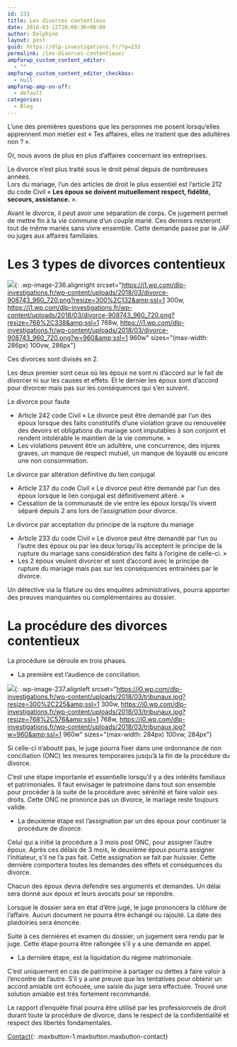 ```yaml
---
id: 233
title: Les divorces contentieux
date: 2018-03-12T10:08:36+00:00
author: Delphine
layout: post
guid: https://dlp-investigations.fr/?p=233
permalink: /les-divorces-contentieux/
ampforwp_custom_content_editor:
  - ""
ampforwp_custom_content_editor_checkbox:
  - null
ampforwp-amp-on-off:
  - default
categories:
  - Blog
---
```


L’une des premi&egrave;res questions que les personnes me posent lorsqu’elles apprennent mon m&eacute;tier est &laquo; Tes affaires, elles ne traitent que des adult&egrave;res non ? &raquo;.

Or, nous avons de plus en plus d’affaires concernant les entreprises.

Le divorce n’est plus trait&eacute; sous le droit p&eacute;nal depuis de nombreuses ann&eacute;es.<br>Lors du mariage, l’un des articles de droit le plus essentiel est l’article 212 du code Civil &laquo; **Les &eacute;poux se doivent mutuellement respect, fid&eacute;lit&eacute;, secours, assistance.** &raquo;.

Avant le divorce, il peut avoir une s&eacute;paration de corps. Ce jugement permet de mettre fin &agrave; la vie commune d’un couple mari&eacute;. Ces derniers resteront tout de m&ecirc;me mari&eacute;s sans vivre ensemble. Cette demande passe par le JAF ou juges aux affaires familiales.

# Les 3 types de divorces contentieux

![](https://i1.wp.com/dlp-investigations.fr/wp-content/uploads/2018/03/divorce-908743_960_720.png?resize=286%2C126&amp;ssl=1){: .wp-image-236.alignright srcset="https://i1.wp.com/dlp-investigations.fr/wp-content/uploads/2018/03/divorce-908743_960_720.png?resize=300%2C132&amp;ssl=1 300w, https://i1.wp.com/dlp-investigations.fr/wp-content/uploads/2018/03/divorce-908743_960_720.png?resize=768%2C338&amp;ssl=1 768w, https://i1.wp.com/dlp-investigations.fr/wp-content/uploads/2018/03/divorce-908743_960_720.png?w=960&amp;ssl=1 960w" sizes="(max-width: 286px) 100vw, 286px"}

Ces divorces sont divis&eacute;s en 2.

Les deux premier sont ceux o&ugrave; les &eacute;poux ne sont ni d’accord sur le fait de divorcer ni sur les causes et effets. Et le dernier les &eacute;poux sont d’accord pour divorcer mais pas sur les cons&eacute;quences qui s’en suivent.

Le divorce pour faute

* Article 242 code Civil &laquo; Le divorce peut &ecirc;tre demand&eacute; par l’un des &eacute;poux lorsque des faits constitutifs d’une violation grave ou renouvel&eacute;e des devoirs et obligations du mariage sont imputables &agrave; son conjoint et rendent intol&eacute;rable le maintien de la vie commune. &raquo;
* Les violations peuvent &ecirc;tre un adult&egrave;re, une concurrence, des injures graves, un manque de respect mutuel, un manque de loyaut&eacute; ou encore une non consommation.

Le divorce par alt&eacute;ration d&eacute;finitive du lien conjugal

* Article 237 du code Civil &laquo; Le divorce peut &ecirc;tre demand&eacute; par l’un des &eacute;poux lorsque le lien conjugal est d&eacute;finitivement alt&eacute;r&eacute;. &raquo;
* Cessation de la communaut&eacute; de vie entre les &eacute;poux lorsqu’ils vivent s&eacute;par&eacute; depuis 2 ans lors de l’assignation pour divorce.

Le divorce par acceptation du principe de la rupture du mariage

* Article 233 du code Civil &laquo; Le divorce peut &ecirc;tre demand&eacute; par l’un ou l’autre des &eacute;poux ou par les deux lorsqu’ils acceptent le principe de la rupture du mariage sans consid&eacute;ration des faits &agrave; l’origine de celle-ci. &raquo;
* Les 2 &eacute;poux veulent divorcer et sont d’accord avec le principe de rupture du mariage mais pas sur les cons&eacute;quences entrain&eacute;es par le divorce.

Un d&eacute;tective via la filature ou des enqu&ecirc;tes administratives, pourra apporter des preuves manquantes ou compl&eacute;mentaires au dossier.

# La proc&eacute;dure des divorces contentieux

La proc&eacute;dure se d&eacute;roule en trois phases.

* La premi&egrave;re est l’audience de conciliation.

![](https://i0.wp.com/dlp-investigations.fr/wp-content/uploads/2018/03/tribunaux.jpg?resize=284%2C213&amp;ssl=1){: .wp-image-237.alignleft srcset="https://i0.wp.com/dlp-investigations.fr/wp-content/uploads/2018/03/tribunaux.jpg?resize=300%2C225&amp;ssl=1 300w, https://i0.wp.com/dlp-investigations.fr/wp-content/uploads/2018/03/tribunaux.jpg?resize=768%2C576&amp;ssl=1 768w, https://i0.wp.com/dlp-investigations.fr/wp-content/uploads/2018/03/tribunaux.jpg?w=960&amp;ssl=1 960w" sizes="(max-width: 284px) 100vw, 284px"}

Si celle-ci n’aboutit pas, le juge pourra fixer dans une ordonnance de non conciliation (ONC) les mesures temporaires jusqu’&agrave; la fin de la proc&eacute;dure du divorce.

C’est une &eacute;tape importante et essentielle lorsqu’il y a des int&eacute;r&ecirc;ts familiaux et patrimoniales. Il faut envisager le patrimoine dans tout son ensemble pour proc&eacute;der &agrave; la suite de la proc&eacute;dure avec s&eacute;r&eacute;nit&eacute; et faire valoir ses droits. Cette ONC ne prononce pas un divorce, le mariage reste toujours valide.

* La deuxi&egrave;me &eacute;tape est l’assignation par un des &eacute;poux pour continuer la proc&eacute;dure de divorce.

Celui qui a initi&eacute; la proc&eacute;dure a 3 mois post ONC, pour assigner l’autre &eacute;poux. Apr&egrave;s ces d&eacute;lais de 3 mois, le deuxi&egrave;me &eacute;poux pourra assigner l’initiateur, s’il ne l’a pas fait. Cette assignation se fait par huissier. Cette derni&egrave;re comportera toutes les demandes des effets et cons&eacute;quences du divorce.

Chacun des &eacute;poux devra d&eacute;fendre ses arguments et demandes. Un d&eacute;lai sera donn&eacute; aux &eacute;poux et leurs avocats pour se r&eacute;pondre.

Lorsque le dossier sera en &eacute;tat d’&ecirc;tre jug&eacute;, le juge prononcera la cl&ocirc;ture de l’affaire. Aucun document ne pourra &ecirc;tre &eacute;chang&eacute; ou rajout&eacute;. La date des plaidoiries sera &eacute;nonc&eacute;e.

Suite &agrave; ces derni&egrave;res et examen du dossier, un jugement sera rendu par le juge. Cette &eacute;tape pourra &ecirc;tre rallong&eacute;e s’il y a une demande en appel.

* La derni&egrave;re &eacute;tape, est la liquidation du r&eacute;gime matrimoniale.

C’est uniquement en cas de patrimoine &agrave; partager ou dettes &agrave; faire valoir &agrave; l’encontre de l’autre. S’il y a une preuve que les tentatives pour obtenir un accord amiable ont &eacute;chou&eacute;e, une saisie du juge sera effectu&eacute;e. Trouv&eacute; une solution amiable est tr&egrave;s fortement recommand&eacute;.

Le rapport d’enqu&ecirc;te final pourra &ecirc;tre utilis&eacute; par les professionnels de droit durant toute la proc&eacute;dure de divorce, dans le respect de la confidentialit&eacute; et respect des libert&eacute;s fondamentales.

[Contact](https://dlp-investigations.fr/contact/ "Contact"){: .maxbutton-1.maxbutton.maxbutton-contact}